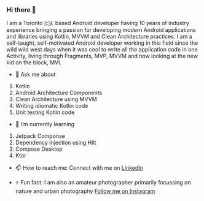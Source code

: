 ### Hi there 👋

I am a Toronto 🇨🇦 based Android developer having 10 years of industry experience bringing a passion for developing modern Android applications and libraries using Kotlin, MVVM and Clean Architecture practices. I am a self-taught, self-motivated Android developer working in this field since the wild wild west days when it was cool to write all the application code in one Activity, living through Fragments, MVP, MVVM and now looking at the new kid on the block, MVI.


- 💬 Ask me about
1. Kotlin
2. Android Architecture Components
3. Clean Architecture using MVVM
4. Writing idiomatic Kotlin code
5. Unit testing Kotlin code

- 🌱 I’m currently learning
1. Jetpack Componse
2. Dependency Injection using Hilt
3. Compose Desktop
4. Ktor


- 📫 How to reach me: 
Connect with me on [LinkedIn](https://www.linkedin.com/in/prasannajeet/)


- ⚡ Fun fact:
I am also an amateur photographer primarily focussing on nature and urban photography [Follow me on Instagram](https://www.instagram.com/prasan.photos/)

<!--
**prasannajeet/prasannajeet** is a ✨ _special_ ✨ repository because its `README.md` (this file) appears on your GitHub profile.

Here are some ideas to get you started:

- 🔭 I’m currently working on ...
- 🌱 I’m currently learning ...
- 👯 I’m looking to collaborate on ...
- 🤔 I’m looking for help with ...
- 💬 Ask me about ...
- 📫 How to reach me: ...
- 😄 Pronouns: ...
- ⚡ Fun fact: ...
-->
